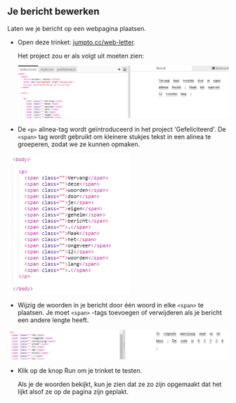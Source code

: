 ## Je bericht bewerken

Laten we je bericht op een webpagina plaatsen.

+ Open deze trinket: <a href="http://jumpto.cc/web-letter" target="_blank">jumpto.cc/web-letter</a>.
    
    Het project zou er als volgt uit moeten zien:
    
    ![screenshot](images/letter-starter.png)

+ De `<p>` alinea-tag wordt geïntroduceerd in het project 'Gefeliciteerd'. De `<span>` tag wordt gebruikt om kleinere stukjes tekst in een alinea te groeperen, zodat we ze kunnen opmaken.

![screenshot](images/letter-placeholder.png)

+ Wijzig de woorden in je bericht door één woord in elke `<span>` te plaatsen. Je moet `<span>` -tags toevoegen of verwijderen als je bericht een andere lengte heeft. 

![screenshot](images/letter-message.png)

+ Klik op de knop Run om je trinket te testen.
    
    Als je de woorden bekijkt, kun je zien dat ze zo zijn opgemaakt dat het lijkt alsof ze op de pagina zijn geplakt.